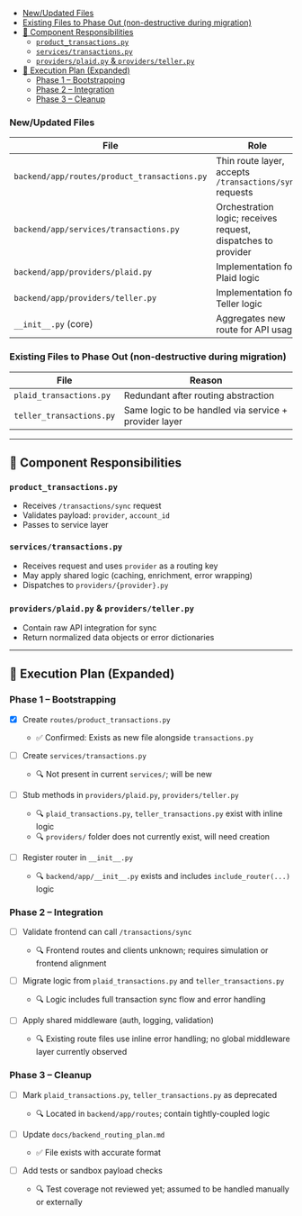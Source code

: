 <!--toc:start-->

- [New/Updated Files](#newupdated-files)
- [Existing Files to Phase Out (non-destructive during migration)](#existing-files-to-phase-out-non-destructive-during-migration)
- [🧩 Component Responsibilities](#🧩-component-responsibilities)
  - [`product_transactions.py`](#producttransactionspy)
  - [`services/transactions.py`](#servicestransactionspy)
  - [`providers/plaid.py` & `providers/teller.py`](#providersplaidpy-providerstellerpy)
- [🚧 Execution Plan (Expanded)](#🚧-execution-plan-expanded)
  - [Phase 1 – Bootstrapping](#phase-1-bootstrapping)
  - [Phase 2 – Integration](#phase-2-integration)
  - [Phase 3 – Cleanup](#phase-3-cleanup)
  <!--toc:end-->

### New/Updated Files

| File                                         | Role                                                          |
| -------------------------------------------- | ------------------------------------------------------------- |
| `backend/app/routes/product_transactions.py` | Thin route layer, accepts `/transactions/sync` requests       |
| `backend/app/services/transactions.py`       | Orchestration logic; receives request, dispatches to provider |
| `backend/app/providers/plaid.py`             | Implementation for Plaid logic                                |
| `backend/app/providers/teller.py`            | Implementation for Teller logic                               |
| `__init__.py` (core)                         | Aggregates new route for API usage                            |

### Existing Files to Phase Out (non-destructive during migration)

| File                     | Reason                                                |
| ------------------------ | ----------------------------------------------------- |
| `plaid_transactions.py`  | Redundant after routing abstraction                   |
| `teller_transactions.py` | Same logic to be handled via service + provider layer |

---

## 🧩 Component Responsibilities

### `product_transactions.py`

- Receives `/transactions/sync` request
- Validates payload: `provider`, `account_id`
- Passes to service layer

### `services/transactions.py`

- Receives request and uses `provider` as a routing key
- May apply shared logic (caching, enrichment, error wrapping)
- Dispatches to `providers/{provider}.py`

### `providers/plaid.py` & `providers/teller.py`

- Contain raw API integration for sync
- Return normalized data objects or error dictionaries

---

## 🚧 Execution Plan (Expanded)

### Phase 1 – Bootstrapping

- [x] Create `routes/product_transactions.py`

  - ✅ Confirmed: Exists as new file alongside `transactions.py`

- [ ] Create `services/transactions.py`

  - 🔍 Not present in current `services/`; will be new

- [ ] Stub methods in `providers/plaid.py`, `providers/teller.py`

  - 🔍 `plaid_transactions.py`, `teller_transactions.py` exist with inline logic
  - 🔍 `providers/` folder does not currently exist, will need creation

- [ ] Register router in `__init__.py`

  - 🔍 `backend/app/__init__.py` exists and includes `include_router(...)` logic

### Phase 2 – Integration

- [ ] Validate frontend can call `/transactions/sync`

  - 🔍 Frontend routes and clients unknown; requires simulation or frontend alignment

- [ ] Migrate logic from `plaid_transactions.py` and `teller_transactions.py`

  - 🔍 Logic includes full transaction sync flow and error handling

- [ ] Apply shared middleware (auth, logging, validation)

  - 🔍 Existing route files use inline error handling; no global middleware layer currently observed

### Phase 3 – Cleanup

- [ ] Mark `plaid_transactions.py`, `teller_transactions.py` as deprecated

  - 🔍 Located in `backend/app/routes`; contain tightly-coupled logic

- [ ] Update `docs/backend_routing_plan.md`

  - ✅ File exists with accurate format

- [ ] Add tests or sandbox payload checks

  - 🔍 Test coverage not reviewed yet; assumed to be handled manually or externally
